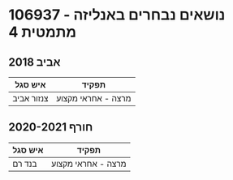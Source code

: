 # 106937 - נושאים נבחרים באנליזה מתמטית 4

## אביב 2018

| איש סגל | תפקיד |
| ---- | ---- |
| צנזור אביב | מרצה - אחראי מקצוע |

## חורף 2020-2021

| איש סגל | תפקיד |
| ---- | ---- |
| בנד רם | מרצה - אחראי מקצוע |

